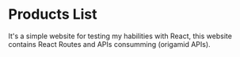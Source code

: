 # Products List

It's a simple website for testing my habilities with React, this website contains React Routes and APIs consumming (origamid APIs).
